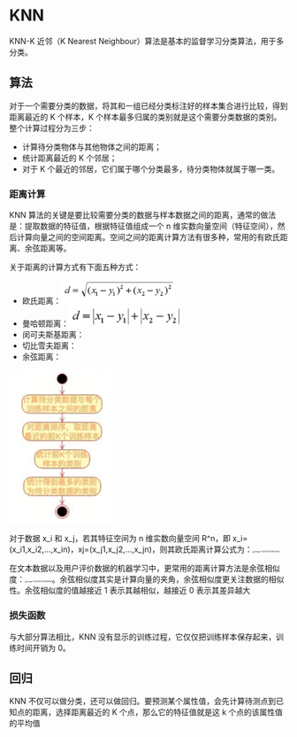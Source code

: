# KNN

KNN-K 近邻（K Nearest Neighbour）算法是基本的监督学习分类算法，用于多分类。

## 算法

对于一个需要分类的数据，将其和一组已经分类标注好的样本集合进行比较，得到距离最近的 K 个样本，K 个样本最多归属的类别就是这个需要分类数据的类别。整个计算过程分为三步：

- 计算待分类物体与其他物体之间的距离；
- 统计距离最近的 K 个邻居；
- 对于 K 个最近的邻居，它们属于哪个分类最多，待分类物体就属于哪一类。

### 距离计算

KNN 算法的关键是要比较需要分类的数据与样本数据之间的距离，通常的做法是：提取数据的特征值，根据特征值组成一个 n 维实数向量空间（特征空间），然后计算向量之间的空间距离。空间之间的距离计算方法有很多种，常用的有欧氏距离、余弦距离等。

关于距离的计算方式有下面五种方式：

- 欧氏距离：<img src="figures/image-20210208171218365.png" alt="image-20210208171218365" style="zoom:20%;" />
- 曼哈顿距离：<img src="figures/image-20210208171337014.png" alt="image-20210208171337014" style="zoom:20%;" />
- 闵可夫斯基距离：
- 切比雪夫距离：
- 余弦距离：

<img src="figures/image-20201127132630576.png" alt="image-20201127132630576" style="zoom: 33%;" />

对于数据 x_i 和 x_j，若其特征空间为 n 维实数向量空间 R^n，即 x_i=(x_i1,x_i2,…,x_in)，xj=(x_j1,x_j2,…,x_jn)，则其欧氏距离计算公式为：<img src="figures/image-20201127133120342.png" alt="image-20201127133120342" style="zoom:25%;" />

在文本数据以及用户评价数据的机器学习中，更常用的距离计算方法是余弦相似度：<img src="figures/image-20201127133218934.png" alt="image-20201127133218934" style="zoom:25%;" />。余弦相似度其实是计算向量的夹角，余弦相似度更关注数据的相似性。余弦相似度的值越接近 1 表示其越相似，越接近 0 表示其差异越大

### 损失函数

与大部分算法相比，KNN 没有显示的训练过程，它仅仅把训练样本保存起来，训练时间开销为 0。

## 回归

KNN 不仅可以做分类，还可以做回归。要预测某个属性值，会先计算待测点到已知点的距离，选择距离最近的 K 个点，那么它的特征值就是这 k 个点的该属性值的平均值










